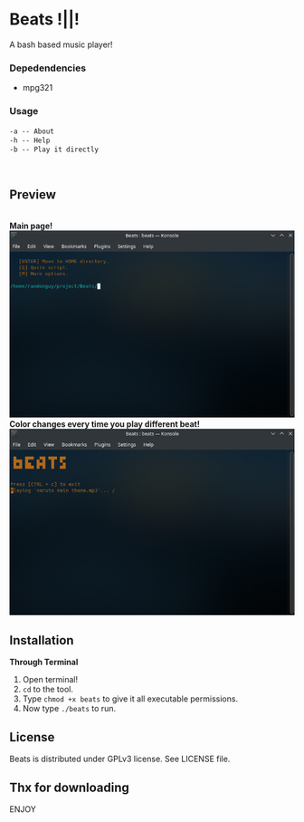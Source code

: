 # Beats !||!

A bash based music player!
<br>

### Depedendencies

- mpg321

### Usage
``` 
-a -- About
-h -- Help
-b -- Play it directly 
```
<br>

## Preview
<br>
<b>Main page!</b><br>
<img src="https://github.com/Randomguy-8/Beats/blob/main/src/beatsimg1.png"><br>
<b>Color changes every time you play different beat!</b><br>
<img src="https://github.com/Randomguy-8/Beats/blob/main/src/beats.gif">
<br>

## Installation
<b>Through Terminal</b>
1) Open terminal!
2) `cd` to the tool.
3) Type `chmod +x beats` to give it all executable permissions.
4) Now type `./beats` to run.<br>


## License
Beats is distributed under GPLv3 license. See LICENSE file.


## Thx for downloading
ENJOY
